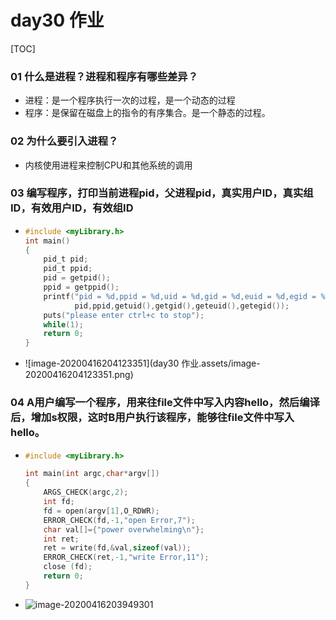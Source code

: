 # day30 作业

[TOC]

### 01 什么是进程？进程和程序有哪些差异？

- 进程：是一个程序执行一次的过程，是一个动态的过程
- 程序：是保留在磁盘上的指令的有序集合。是一个静态的过程。

### 02 为什么要引入进程？

- 内核使用进程来控制CPU和其他系统的调用

### 03 编写程序，打印当前进程pid，父进程pid，真实用户ID，真实组ID，有效用户ID，有效组ID

- ```c
  #include <myLibrary.h>
  int main()
  {
      pid_t pid;
      pid_t ppid;
      pid = getpid();
      ppid = getppid();
      printf("pid = %d,ppid = %d,uid = %d,gid = %d,euid = %d,egid = %d\n",
             pid,ppid,getuid(),getgid(),geteuid(),getegid());
      puts("please enter ctrl+c to stop");
      while(1);
      return 0;
  }
  ```

- ![image-20200416204123351](day30 作业.assets/image-20200416204123351.png)

### 04 A用户编写一个程序，用来往file文件中写入内容hello，然后编译后，增加s权限，这时B用户执行该程序，能够往file文件中写入hello。

- ```c
  #include <myLibrary.h>
  
  int main(int argc,char*argv[])
  {
      ARGS_CHECK(argc,2);
      int fd;
      fd = open(argv[1],O_RDWR);
      ERROR_CHECK(fd,-1,"open Error,7");
      char val[]={"power overwhelming\n"};
      int ret;
      ret = write(fd,&val,sizeof(val));
      ERROR_CHECK(ret,-1,"write Error,11");
      close (fd);
      return 0;
  }
  ```

- ![image-20200416203949301](C:\Users\GK\AppData\Roaming\Typora\typora-user-images\image-20200416203949301.png)